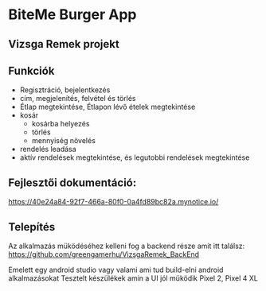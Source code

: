 # BiteMe Burger App
## Vizsga Remek projekt



## Funkciók
- Regisztráció, bejelentkezés
- cím, megjelenítés, felvétel és törlés
- Étlap megtekintése, Étlapon lévő ételek megtekintése
- kosár 
     - kosárba helyezés
     - törlés
     - mennyiség növelés
- rendelés leadása
- aktív rendelések megtekintése, és legutobbi rendelések megtekintése

## Fejlesztői dokumentáció:
https://40e24a84-92f7-466a-80f0-0a4fd89bc82a.mynotice.io/

## Telepítés
Az alkalmazás müködéséhez kelleni fog a backend része amit itt találsz:
https://github.com/greengamerhu/VizsgaRemek_BackEnd

Emelett egy android studio vagy valami ami tud build-elni android alkalmazásokat
Tesztelt készülékek amin a UI jól müködik Pixel 2, Pixel 4 XL



